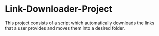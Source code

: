 # Link-Downloader-Project
This project consists of a script which automatically downloads the links that a user provides and moves them into a desired folder.
